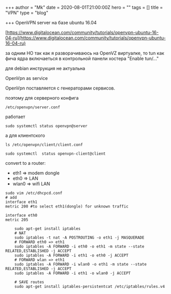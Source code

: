 +++
author = "Mk"
date = 2020-08-01T21:00:00Z
hero = ""
tags = []
title = "VPN"
type = "blog"

+++
OpenVPN server на базе ubuntu 16.04

[https://www.digitalocean.com/community/tutorials/openvpn-ubuntu-16-04-ru](https://www.digitalocean.com/community/tutorials/openvpn-ubuntu-16-04-ru)

за одним НО так как я разворачиваюсь на OpenVZ виртуалке, то tun как фича ядра включаеться в контрольной панели хостера "Enable tun/..."

для debian инструкция не актуальна

OpenVpn as service

OpenVpn поставляется с генераторами сервисов.

поэтому для серверного конфига

    /etc/openvpn/server.conf

работает

    sudo systemctl status openvpn@server

а для клиентского

    ls /etc/openvpn/client/client.conf
    
    sudo systemctl  status openvpn-client@client



convert to a router:

* eth1 => modem dongle
* eth0 => LAN
* wlan0 => wifi LAN

```
sudo vim /etc/dhcpcd.conf
# add
interface eth1
metric 200 #to select eth1(dongle) for unknown traffic

interface eth0
metric 205
```

```
    sudo apt-get install iptables 
    # NAT
    sudo iptables -t nat -A POSTROUTING -o eth1 -j MASQUERADE
    # FORWARD eth0 => eth1
    sudo iptables -A FORWARD -i eth0 -o eth1 -m state --state RELATED,ESTABLISHED -j ACCEPT
    sudo iptables -A FORWARD -i eth1 -o eth0 -j ACCEPT
    # FORWARD wlan => eth1 
    sudo iptables -A FORWARD -i wlan0 -o eth1 -m state --state RELATED,ESTABLISHED -j ACCEPT
    sudo iptables -A FORWARD -i eth1 -o wlan0 -j ACCEPT

	# SAVE routes
    sudo apt-get install iptables-persistentcat /etc/iptables/rules.v4
```

